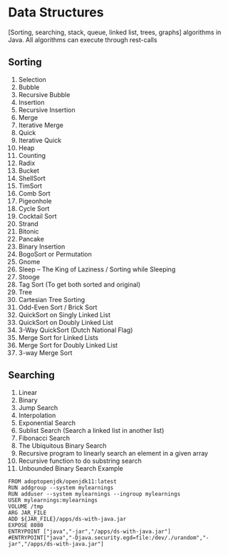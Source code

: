 # Data Structures
[Sorting, searching, stack, queue, linked list, trees, graphs] algorithms in Java. All algorithms can execute through rest-calls

## Sorting

1. Selection
2. Bubble
3. Recursive Bubble
4. Insertion
5. Recursive Insertion
6. Merge
7. Iterative Merge
8. Quick
9. Iterative Quick
10. Heap
11. Counting
12. Radix
13. Bucket
14. ShellSort
15. TimSort
16. Comb Sort
17. Pigeonhole
18. Cycle Sort
19. Cocktail Sort
20. Strand
21. Bitonic
22. Pancake
23. Binary Insertion
24. BogoSort or Permutation
25. Gnome
26. Sleep – The King of Laziness / Sorting while Sleeping
27. Stooge
28. Tag Sort (To get both sorted and original)
29. Tree
30. Cartesian Tree Sorting
31. Odd-Even Sort / Brick Sort
32. QuickSort on Singly Linked List
33. QuickSort on Doubly Linked List
34. 3-Way QuickSort (Dutch National Flag)
35. Merge Sort for Linked Lists
36. Merge Sort for Doubly Linked List
37. 3-way Merge Sort

## Searching
1. Linear
2. Binary
3. Jump Search
4. Interpolation 
5. Exponential Search
6. Sublist Search (Search a linked list in another list)
7. Fibonacci Search
8. The Ubiquitous Binary Search
9. Recursive program to linearly search an element in a given array
10. Recursive function to do substring search
11. Unbounded Binary Search Example 

```
FROM adoptopenjdk/openjdk11:latest
RUN addgroup --system mylearnings
RUN adduser --system mylearnings --ingroup mylearnings
USER mylearnings:mylearnings
VOLUME /tmp
ARG JAR_FILE
ADD ${JAR_FILE}/apps/ds-with-java.jar
EXPOSE 8080
ENTRYPOINT ["java","-jar","/apps/ds-with-java.jar"]
#ENTRYPOINT["java","-Djava.security.egd=file:/dev/./urandom","-jar","/apps/ds-with-java.jar"]
```